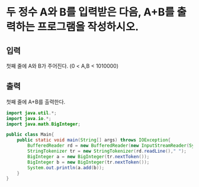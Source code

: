 
# 두 정수 A와 B를 입력받은 다음, A+B를 출력하는 프로그램을 작성하시오.
## 입력
첫째 줄에 A와 B가 주어진다. (0 < A,B < 1010000)
## 출력
첫째 줄에 A+B를 출력한다.

```java
import java.util.*;
import java.io.*;
import java.math.BigInteger;

public class Main{
    public static void main(String[] args) throws IOException{
        BufferedReader rd = new BufferedReader(new InputStreamReader(System.in));
        StringTokenizer tr = new StringTokenizer(rd.readLine()," ");
        BigInteger a = new BigInteger(tr.nextToken());
        BigInteger b = new BigInteger(tr.nextToken());
        System.out.println(a.add(b));
    }
}
```